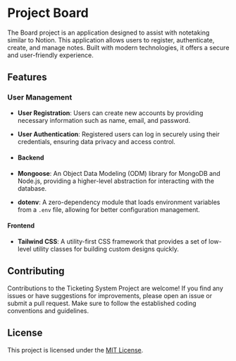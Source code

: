 # Project Board

The Board project is an application designed to assist with notetaking similar to Notion. This application allows users to register, authenticate, create, and manage notes. Built with modern technologies, it offers a secure and user-friendly experience.

## Features

### User Management

- **User Registration**: Users can create new accounts by providing necessary information such as name, email, and password.
- **User Authentication**: Registered users can log in securely using their credentials, ensuring data privacy and access control.

- #### Backend
- **Mongoose**: An Object Data Modeling (ODM) library for MongoDB and Node.js, providing a higher-level abstraction for interacting with the database.
- **dotenv**: A zero-dependency module that loads environment variables from a `.env` file, allowing for better configuration management.

#### Frontend

- **Tailwind CSS**: A utility-first CSS framework that provides a set of low-level utility classes for building custom designs quickly.

## Contributing

Contributions to the Ticketing System Project are welcome! If you find any issues or have suggestions for improvements, please open an issue or submit a pull request. Make sure to follow the established coding conventions and guidelines.

## License

This project is licensed under the [MIT License](LICENSE).
